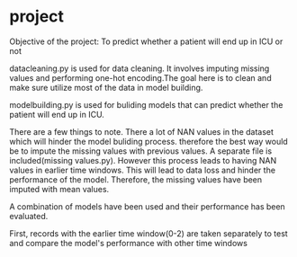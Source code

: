 # project

Objective of the project: To predict whether a patient will end up in ICU or not 

datacleaning.py is used for data cleaning. It involves imputing missing values and performing one-hot encoding.The goal here is to clean and make sure utilize most of the data in model building.

modelbuilding.py is used for buliding models that can predict whether the patient will end up in ICU.

There are a few things to note. There a lot of NAN values in the dataset which will hinder the model buliding process. therefore the best way would be to impute the missing values with previous values. A separate file is included(missing values.py). However this process leads to having NAN values in earlier time windows. This will lead to data loss and hinder the performance of the model. Therefore, the missing values have been imputed with mean values. 

A combination of models have been used and their performance has been evaluated.

First, records with the earlier time window(0-2) are taken separately to test and compare the model's performance with other time windows
